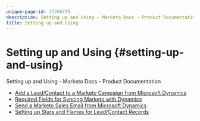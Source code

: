 ```yaml
---
unique-page-id: 37356775
description: Setting up and Using - Marketo Docs - Product Documentation
title: Setting up and Using
---
```


# Setting up and Using {#setting-up-and-using}

Setting up and Using - Marketo Docs - Product Documentation

* [Add a Lead/Contact to a Marketo Campaign from Microsoft Dynamics](setting-up-and-using/add-a-lead/contact-to-a-marketo-campaign-from-microsoft-dynamics.md)
* [Required Fields for Syncing Marketo with Dynamics](setting-up-and-using/required-fields-for-syncing-marketo-with-dynamics.md)
* [Send a Marketo Sales Email from Microsoft Dynamics](setting-up-and-using/send-a-marketo-sales-email-from-microsoft-dynamics.md)
* [Setting up Stars and Flames for Lead/Contact Records](setting-up-and-using/setting-up-stars-and-flames-for-lead/contact-records.md)

